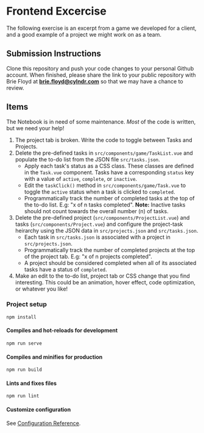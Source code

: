 # Frontend Excercise

The following exercise is an excerpt from a game we developed for a client, and a good example of a project we might work on as a team.


## Submission Instructions

Clone this repository and push your code changes to your personal Github account. When finished, please share the link to your public repository with Brie Floyd at **brie.floyd@cylndr.com** so that we may have a chance to review.


## Items
The Notebook is in need of some maintenance. _Most_ of the code is written, but we need your help!
1. The project tab is broken. Write the code to toggle between Tasks and Projects.
2. Delete the pre-defined tasks in `src/components/game/TaskList.vue` and populate the to-do list from the JSON file `src/tasks.json`.
    - Apply each task's status as a CSS class. These classes are defined in the `Task.vue` component. Tasks have a corresponding `status` key with a value of `active`, `complete`, or `inactive`.
    - Edit the `taskClick()` method in `src/components/game/Task.vue` to toggle the `active` status when a task is clicked to `completed`. 
    - Programmatically track the number of completed tasks at the top of the to-do list. E.g: "x of n tasks completed". **Note:** Inactive tasks should not count towards the overall number (n) of tasks.
3. Delete the pre-defined project (`src/components/ProjectList.vue`) and tasks (`src/components/Project.vue`) and configure the project-task heirarchy using the JSON data in `src/projects.json` and `src/tasks.json`.
    - Each task in `src/tasks.json` is associated with a project in `src/projects.json`.
    - Programmatically track the number of completed projects at the top of the project tab. E.g: "x of n projects completed". 
    - A project should be considered completed when all of its associated tasks have a status of `completed`.  
4. Make an edit to the to-do list, project tab or CSS change that you find interesting. This could be an animation, hover effect, code optimization, or whatever you like!


### Project setup
```
npm install
```

#### Compiles and hot-reloads for development
```
npm run serve
```

#### Compiles and minifies for production
```
npm run build
```

#### Lints and fixes files
```
npm run lint
```

#### Customize configuration
See [Configuration Reference](https://cli.vuejs.org/config/).
